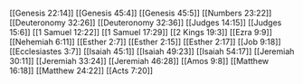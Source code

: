 [[Genesis 22:14]]
[[Genesis 45:4]]
[[Genesis 45:5]]
[[Numbers 23:22]]
[[Deuteronomy 32:26]]
[[Deuteronomy 32:36]]
[[Judges 14:15]]
[[Judges 15:6]]
[[1 Samuel 12:22]]
[[1 Samuel 17:29]]
[[2 Kings 19:3]]
[[Ezra 9:9]]
[[Nehemiah 6:11]]
[[Esther 2:7]]
[[Esther 2:15]]
[[Esther 2:17]]
[[Job 9:18]]
[[Ecclesiastes 3:7]]
[[Isaiah 45:1]]
[[Isaiah 49:23]]
[[Isaiah 54:17]]
[[Jeremiah 30:11]]
[[Jeremiah 33:24]]
[[Jeremiah 46:28]]
[[Amos 9:8]]
[[Matthew 16:18]]
[[Matthew 24:22]]
[[Acts 7:20]]
